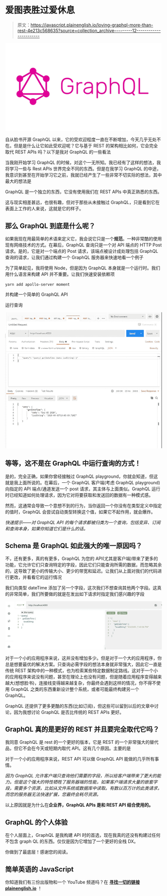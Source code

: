 # 爱图表胜过爱休息

> 原文：<https://javascript.plainenglish.io/loving-graphql-more-than-rest-4e213c568635?source=collection_archive---------12----------------------->

![](img/50444819889b1443f1def8a8d382c0df.png)

自从脸书开源 GraphQL 以来，它的受欢迎程度一直在不断增加，今天几乎无处不在。但是是什么让它如此受欢迎呢？它与基于 REST 的架构相比如何，它会完全取代 REST APIs 吗？以下是我对 GraphQL 的一些看法

当我刚开始学习 GraphQL 的时候，对这个一无所知。我已经有了这样的想法，我将学习一些与 Rest APIs 世界完全不同的东西。但是在我学习 GraphQL 的中途，我意识到甚至在开始学习它之前，我就已经产生了一些非常不切实际的想法，其中最大的想法是

GraphQL 是一个独立的东西，它没有使用我们在 REST APIs 中真正熟悉的东西。

这与现实相差甚远，也很有趣，但对于那些从未接触过 GraphQL，只是看到它在表面上工作的人来说，这就是它的样子。

## 那么 GraphQL 到底是什么呢？

如果我现在用最简单的术语来定义它，我会说它只是一个**规范**。一种非常酷的使用现有网络技术的方式。在幕后，GraphQL 查询只是一个对 API 端点的 HTTP Post 请求。是的，它是对一个端点的 Post 请求，该端点被设计成处理包括 GraphQL 查询的请求，让我们通过构建一个 GraphQL 服务器来快速地看一个例子

为了简单起见，我将使用 Node，但是因为 GraphQL 本身就是一个运行时。我们用什么语言来构建 API 并不重要。让我们快速安装依赖项

`yarn add apollo-server moment`

并构建一个简单的 GraphQL API

运行查询

![](img/3f4337789c8965f789d33f583bc19464.png)

## **等等，这不是在 GraphQL 中运行查询的方式！**

是的，完全正确，如果你曾经接触过 GraphQL playground，你就会知道，但这就是我上面所说的。在幕后，一个 GraphQL 客户端(考虑 GraphQL playground)向指定的 API 端点/通道发送一个 post 请求，其主体与上面类似。GraphQL 运行时已经知道如何处理请求，因为它对将要获取和发送回的数据有一种模式感。

然而，这通常会导致一个意想不到的行为，当你返回一个你没有在类型定义中指定的值时，GraphQL 会尝试自动类型转换这个值，如果它不起作用，就会爆炸。

*快速提示——对 GraphQL API 的每个请求都被归类为一个查询，包括变异、订阅和查询本身，如果你知道它们是什么的话。*

## Schema 是 GraphQL 如此强大的唯一原因吗？

不，还有更多，真的有更多，GraphQL 为您的 API(尤其是客户端)带来了更多的功能，它允许它们只查询特定的字段，因此它们只能查询所需的数据，而忽略其余的，这导致了更小的传输大小、更少的带宽和延迟。让我们从上面对我们的代码进行更改，并看看它的运行情况

我们向类型 dateTime 添加了另一个字段，这次我们不想查询其他两个字段。这真的非常简单，我们所要做的就是在发出如下请求时指定我们感兴趣的字段

![](img/7efa52906a26b58e81ba2cf3d46eec28.png)

对于一个小的应用程序来说，这并没有增加多少。但是对于一个大的应用程序，你总是想要最优的解决方案。只查询必需字段的想法本身就非常强大，因此它一直是传统 REST 架构中的一种模式，也为检索某些特定数据制定路线。这对于一个小的应用程序来说没有问题，甚至在理论上也没有问题，但是随着应用程序变得越来越大(想想脸书)，连接线变得越来越复杂，你最终会遇到这样的情况，你不得不使用 GraphQL 之类的东西重新设计整个系统，或者可能最终构建另一个 GraphQL。

GraphQL 还提供了更多更酷的东西(比如订阅)，但这些可以留到以后的文章中讨论，因为我想讨论 GraphQL 是否比传统的 REST APIs 更好。

## GraphQL 真的是更好的 REST 并且要完全取代它吗？

我同意 GraphQL 是 rest 的一个更好的版本，它是 REST 的一个非常强大的替代品，但它不会在今天或短期内取代 API。这有几个原因。主要的是

对于一个小的应用程序来说，REST API 可以做 GraphQL API 能做的几乎所有事情。

*因为 GraphQL 允许客户端只查询他们需要的字段，所以给客户端带来了更大的能力。但是这个强大的特性牺牲了服务器端的性能，如果客户端请求大量的嵌套字段，需要多个资源，比如从文件系统或数据库中读取。有数以百万计的此类请求，而您的服务器无法快速扩展，您最终会耗尽资源。*

以上原因就是为什么在**企业界，GraphQL APIs 是和 REST API 结合使用的。**

## GraphQL 的个人体验

在个人层面上，GraphQL 是我构建 API 时的首选，现在我真的还没有构建过任何不包含 graph QL 的东西。仅仅是因为它增加了一个更好的全栈 DX。

你做到了最底层！感谢您的阅读。

## 简单英语的 JavaScript

你知道我们有三份出版物和一个 YouTube 频道吗？在 [**寻找一切的链接 plainenglish.io**](https://plainenglish.io/) ！